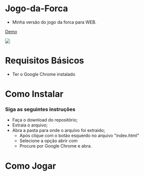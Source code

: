 # Jogo-da-Forca
- Minha versão do jogo da forca para WEB.

[Demo](https://jogo-da-forca-yrfaxkscfs.now.sh)

![](https://github.com/natasilva/Jogo-da-Forca/blob/master/img/Jogoforca.gif)
# Requisitos Básicos
- Ter o Google Chrome instalado

# Como Instalar
### Siga as seguintes instruções
                
+ Faça o download do repositório;
+ Extraia o arquivo;
+ Abra a pasta para onde o arquivo foi extraido;
    * Após clique com o botão esquerdo no arquivo "index.html"
    * Selecione a opção abrir com
    * Procure por Google Chrome e abra.
# Como Jogar


